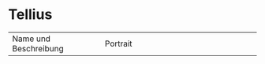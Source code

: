 # Tellius

<table>
<tr><td>Name und Beschreibung</td><td width="300">Portrait</td></tr>
<!--<tr><td><b>Zora</b> Hohefürstin des Wassers.</td><td><img src="zora.png" alt="" /></td></tr>-->
</table>
